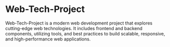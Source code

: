 # Web-Tech-Project
Web-Tech-Project is a modern web development project that explores cutting-edge web technologies. It includes frontend and backend components, utilizing  tools, and best practices to build scalable, responsive, and high-performance web applications.
